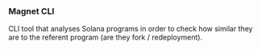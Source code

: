 ### Magnet CLI

CLI tool that analyses Solana programs in order to check how similar they are to the referent program (are they fork / redeployment).